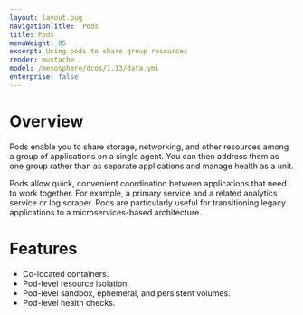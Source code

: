 ```yaml
---
layout: layout.pug
navigationTitle:  Pods
title: Pods
menuWeight: 85
excerpt: Using pods to share group resources
render: mustache
model: /mesosphere/dcos/1.13/data.yml
enterprise: false
---
```


# Overview
Pods enable you to share storage, networking, and other resources among a group of applications on a single agent. You can then address them as one group rather than as separate applications and manage health as a unit.

Pods allow quick, convenient coordination between applications that need to work together. For example, a primary service and a related analytics service or log scraper. Pods are particularly useful for transitioning legacy applications to a microservices-based architecture.

# Features
- Co-located containers.
- Pod-level resource isolation.
- Pod-level sandbox, ephemeral, and persistent volumes.
- Pod-level health checks. 
